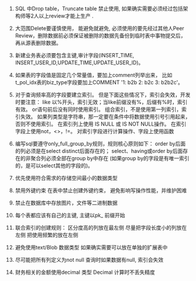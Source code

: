 1.	SQL 中Drop table，Truncate table  禁止使用, 如果确实需要必须经过包括架构师等2人以上review才能上生产 . 
2.	大范围Delete要谨慎使用， 能避免就避免, 必须使用的要先经过其他人Peer Review，删除数据前必须保证被删除的数据先备份到临时表中事物提交后，再从源表删除数据。
3.	新建业务表必须要包含主键,审计字段(INSERT_TIME, INSERT_USER_ID,UPDATE_TIME,UPDATE_USER_ID)。
4.	如果表的字段值是固定几个常量值，要加上comment列举出来，
比如t_pol_idx表的biz_type字段要加上COMMENT '1: b2b 2: b2c 3: b2b2c'。

5.	对于查询频率高的字段要建立索引。
但是下面这些情况下，索引会失效，开发时要注意：
like 以%开头，索引无效；当like前缀没有%，后缀有%时，索引有效。
or语句前后没有同时使用索引。
组合索引，不是使用第一列索引，索引失效。
如果列类型是字符串，那一定要在条件中将数据使用引号引用起来，否则不使用索引。
在索引列上使用 IS NULL 或 IS NOT NULL操作。
在索引字段上使用not，<>，!=。
对索引字段进行计算操作、字段上使用函数
6.	编写sql要遵守only_full_group_by规则，规则核心原则如下：
order by后面的列必须是在select distinct后面存在的；
select、having或order by后面存在的非聚合列必须全部在group by中存在 (如果group by的字段是有唯一索引的，是可以select其他的字段的)。
7.	优先使用符合需求的存储空间最小的数据类型
8.	禁用外键约束
在表中禁止创建外键约束， 避免影响写操作性能，并维护困难
9.	禁止在数据库中存放图片，文件等二进制数据
10.	每个表都应该有自己的主键, 主键以pk_ 前缀开始
11.	联合索引的创建规则：
区分度高的列放在最左侧
尽量把字段长度小的列放在左侧
把使用频繁的放在左侧
12.	避免使用text/Blob 数据类型
如果确实需要可以放在单独的扩展表中
13.	尽可能把所有列定义为not null
查询时如果数据有null, 索引会失效
14.	财务相关的金额使用decimal 类型
Decimal 计算时不丢失精度
